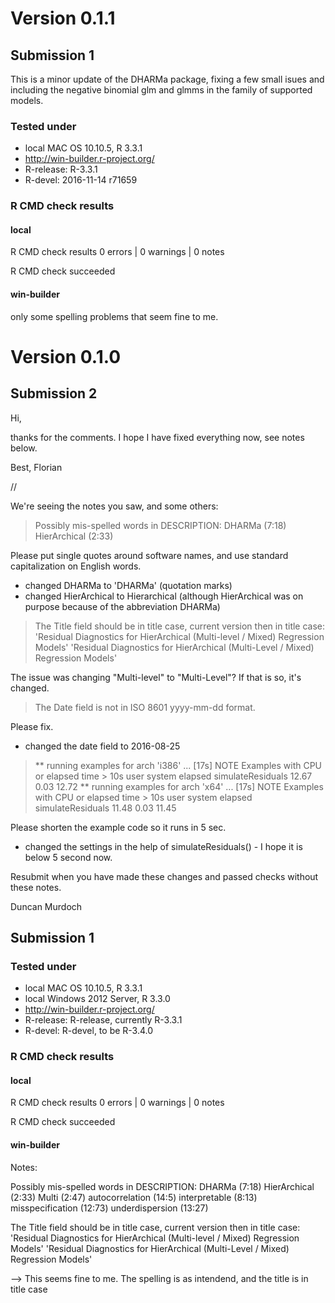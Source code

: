 
# Version 0.1.1

## Submission 1

This is a minor update of the DHARMa package, fixing a few small isues and including the negative binomial glm and glmms in the family of supported models.

### Tested under

* local MAC OS 10.10.5, R 3.3.1
* http://win-builder.r-project.org/
 * R-release: R-3.3.1 
 * R-devel: 2016-11-14 r71659

### R CMD check results

#### local

R CMD check results
0 errors | 0 warnings | 0 notes

R CMD check succeeded

#### win-builder

only some spelling problems that seem fine to me. 



# Version 0.1.0


## Submission 2 

Hi,

thanks for the comments. I hope I have fixed everything now, see notes below.

Best,
Florian

//

We're seeing the notes you saw, and some others:

> Possibly mis-spelled words in DESCRIPTION:
>   DHARMa (7:18)
>   HierArchical (2:33)

Please put single quotes around software names, and use standard capitalization on English words.

* changed DHARMa to 'DHARMa' (quotation marks)
* changed HierArchical to Hierarchical (although HierArchical was on purpose because of the abbreviation DHARMa)

>
> The Title field should be in title case, current version then in title case:
> 'Residual Diagnostics for HierArchical (Multi-level / Mixed) Regression Models'
> 'Residual Diagnostics for HierArchical (Multi-Level / Mixed) Regression Models'

The issue was changing  "Multi-level" to "Multi-Level"? If that is so, it's changed.

> The Date field is not in ISO 8601 yyyy-mm-dd format.

Please fix.

* changed the date field to 2016-08-25

> ** running examples for arch 'i386' ... [17s] NOTE
> Examples with CPU or elapsed time > 10s
>                    user system elapsed
> simulateResiduals 12.67   0.03   12.72
> ** running examples for arch 'x64' ... [17s] NOTE
> Examples with CPU or elapsed time > 10s
>                    user system elapsed
> simulateResiduals 11.48   0.03   11.45

Please shorten the example code so it runs in 5 sec.

* changed the settings in the help of simulateResiduals() - I hope it is below 5 second now. 

Resubmit when you have made these changes and passed checks without these notes.

Duncan Murdoch 

## Submission 1

### Tested under

* local MAC OS 10.10.5, R 3.3.1
* local Windows 2012 Server, R 3.3.0
* http://win-builder.r-project.org/
 * R-release: R-release, currently R-3.3.1 
 * R-devel: R-devel, to be R-3.4.0

### R CMD check results

#### local

R CMD check results
0 errors | 0 warnings | 0 notes

R CMD check succeeded

#### win-builder

Notes:

Possibly mis-spelled words in DESCRIPTION:
  DHARMa (7:18)
  HierArchical (2:33)
  Multi (2:47)
  autocorrelation (14:5)
  interpretable (8:13)
  misspecification (12:73)
  underdispersion (13:27)

The Title field should be in title case, current version then in title case:
'Residual Diagnostics for HierArchical (Multi-level / Mixed) Regression Models'
'Residual Diagnostics for HierArchical (Multi-Level / Mixed) Regression Models'

--> This seems fine to me. The spelling is as intendend, and the title is in title case
